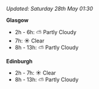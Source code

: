 *Updated: Saturday 28th May 01:30*

**Glasgow**

* 2h - 6h: :partly_sunny: Partly Cloudy
* 7h: :sunny: Clear
* 8h - 13h: :partly_sunny: Partly Cloudy

**Edinburgh**

* 2h - 7h: :sunny: Clear
* 8h - 13h: :partly_sunny: Partly Cloudy
